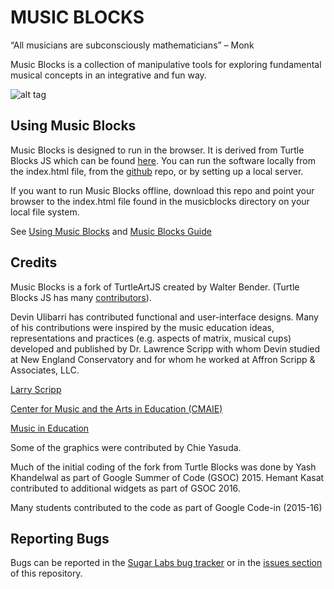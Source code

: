 MUSIC BLOCKS
============

“All musicians are subconsciously mathematicians” – Monk

Music Blocks is a collection of manipulative tools for exploring
fundamental musical concepts in an integrative and fun way.

![alt tag](https://raw.githubusercontent.com/walterbender/musicblocks/master/screenshots/Screenshot-1.png)


Using Music Blocks
------------------

Music Blocks is designed to run in the browser. It is derived from
Turtle Blocks JS which can be found
[here](https://github.com/walterbender/turtleblocksjs). You can run
the software locally from the index.html file, from the
[github](http://walterbender.github.io/musicblocks/) repo, or by setting up a
local server.

If you want to run Music Blocks offline, download this repo and point
your browser to the index.html file found in the musicblocks directory
on your local file system.

See [Using Music
Blocks](http://github.com/walterbender/musicblocks/tree/master/documentation) and [Music Blocks Guide](http://github.com/walterbender/musicblocks/tree/master/guide)

Credits
-------

Music Blocks is a fork of TurtleArtJS created by Walter
Bender. (Turtle Blocks JS has many
[contributors](https://github.com/walterbender/turtleblocksjs/graphs/contributors)).

Devin Ulibarri has contributed functional and user-interface
designs. Many of his contributions were inspired by the music
education ideas, representations and practices (e.g. aspects of
matrix, musical cups) developed and published by Dr. Lawrence Scripp
with whom Devin studied at New England Conservatory and for whom he
worked at Affron Scripp & Associates, LLC.

[Larry Scripp](http://www.larryscripp.net/)

[Center for Music and the Arts in Education (CMAIE)](http://centerformie.org/)

[Music in Education](http://music-in-education.org/)

Some of the graphics were contributed by Chie Yasuda.

Much of the initial coding of the fork from Turtle Blocks was done by
Yash Khandelwal as part of Google Summer of Code (GSOC) 2015. Hemant
Kasat contributed to additional widgets as part of GSOC 2016.

Many students contributed to the code as part of Google Code-in (2015-16)

Reporting Bugs
--------------

Bugs can be reported in the [Sugar Labs bug
tracker](https://bugs.sugarlabs.org/newticket?component=Turtleart) or
in the [issues
section](https://github.com/walterbender/musicblocks/issues) of this
repository.
